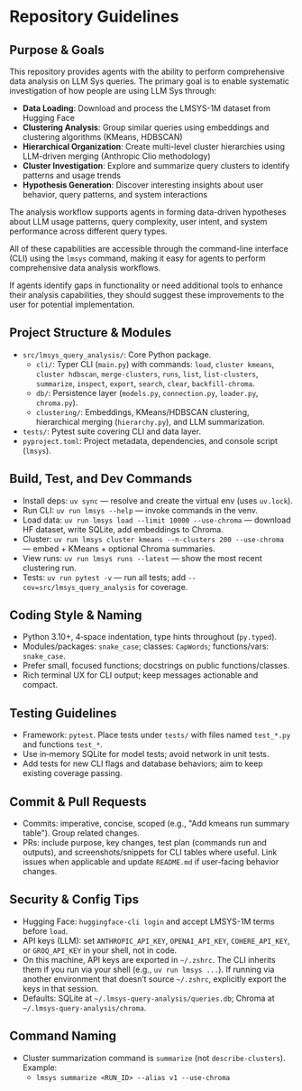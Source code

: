 # Repository Guidelines

## Purpose & Goals

This repository provides agents with the ability to perform comprehensive data analysis on LLM Sys queries. The primary goal is to enable systematic investigation of how people are using LLM Sys through:

- **Data Loading**: Download and process the LMSYS-1M dataset from Hugging Face
- **Clustering Analysis**: Group similar queries using embeddings and clustering algorithms (KMeans, HDBSCAN)
- **Hierarchical Organization**: Create multi-level cluster hierarchies using LLM-driven merging (Anthropic Clio methodology)
- **Cluster Investigation**: Explore and summarize query clusters to identify patterns and usage trends
- **Hypothesis Generation**: Discover interesting insights about user behavior, query patterns, and system interactions

The analysis workflow supports agents in forming data-driven hypotheses about LLM usage patterns, query complexity, user intent, and system performance across different query types.

All of these capabilities are accessible through the command-line interface (CLI) using the `lmsys` command, making it easy for agents to perform comprehensive data analysis workflows.

If agents identify gaps in functionality or need additional tools to enhance their analysis capabilities, they should suggest these improvements to the user for potential implementation.

## Project Structure & Modules

- `src/lmsys_query_analysis/`: Core Python package.
  - `cli/`: Typer CLI (`main.py`) with commands: `load`, `cluster kmeans`, `cluster hdbscan`, `merge-clusters`, `runs`, `list`, `list-clusters`, `summarize`, `inspect`, `export`, `search`, `clear`, `backfill-chroma`.
  - `db/`: Persistence layer (`models.py`, `connection.py`, `loader.py`, `chroma.py`).
  - `clustering/`: Embeddings, KMeans/HDBSCAN clustering, hierarchical merging (`hierarchy.py`), and LLM summarization.
- `tests/`: Pytest suite covering CLI and data layer.
- `pyproject.toml`: Project metadata, dependencies, and console script (`lmsys`).

## Build, Test, and Dev Commands

- Install deps: `uv sync` — resolve and create the virtual env (uses `uv.lock`).
- Run CLI: `uv run lmsys --help` — invoke commands in the venv.
- Load data: `uv run lmsys load --limit 10000 --use-chroma` — download HF dataset, write SQLite, add embeddings to Chroma.
- Cluster: `uv run lmsys cluster kmeans --n-clusters 200 --use-chroma` — embed + KMeans + optional Chroma summaries.
- View runs: `uv run lmsys runs --latest` — show the most recent clustering run.
- Tests: `uv run pytest -v` — run all tests; add `--cov=src/lmsys_query_analysis` for coverage.

## Coding Style & Naming

- Python 3.10+, 4‑space indentation, type hints throughout (`py.typed`).
- Modules/packages: `snake_case`; classes: `CapWords`; functions/vars: `snake_case`.
- Prefer small, focused functions; docstrings on public functions/classes.
- Rich terminal UX for CLI output; keep messages actionable and compact.

## Testing Guidelines

- Framework: `pytest`. Place tests under `tests/` with files named `test_*.py` and functions `test_*`.
- Use in‑memory SQLite for model tests; avoid network in unit tests.
- Add tests for new CLI flags and database behaviors; aim to keep existing coverage passing.

## Commit & Pull Requests

- Commits: imperative, concise, scoped (e.g., "Add kmeans run summary table"). Group related changes.
- PRs: include purpose, key changes, test plan (commands run and outputs), and screenshots/snippets for CLI tables where useful. Link issues when applicable and update `README.md` if user‑facing behavior changes.

## Security & Config Tips

- Hugging Face: `huggingface-cli login` and accept LMSYS-1M terms before `load`.
- API keys (LLM): set `ANTHROPIC_API_KEY`, `OPENAI_API_KEY`, `COHERE_API_KEY`, or `GROQ_API_KEY` in your shell, not in code.
- On this machine, API keys are exported in `~/.zshrc`. The CLI inherits them if you run via your shell (e.g., `uv run lmsys ...`). If running via another environment that doesn’t source `~/.zshrc`, explicitly export the keys in that session.
- Defaults: SQLite at `~/.lmsys-query-analysis/queries.db`; Chroma at `~/.lmsys-query-analysis/chroma`.

## Command Naming

- Cluster summarization command is `summarize` (not `describe-clusters`). Example:
  - `lmsys summarize <RUN_ID> --alias v1 --use-chroma`

